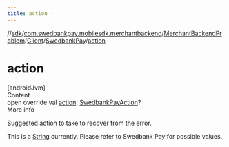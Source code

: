 ```yaml
---
title: action -
---
```

//[sdk](../../../../../index)/[com.swedbankpay.mobilesdk.merchantbackend](../../../index)/[MerchantBackendProblem](../../index)/[Client](../index)/[SwedbankPay](index)/[action](action)



# action  
[androidJvm]  
Content  
open override val [action](action): [SwedbankPayAction](../../../index.md#853214653%2FClasslikes%2F-1404661416)?  
More info  


Suggested action to take to recover from the error.



This is a [String](https://kotlinlang.org/api/latest/jvm/stdlib/kotlin/-string/index.html) currently. Please refer to Swedbank Pay for possible values.

  



